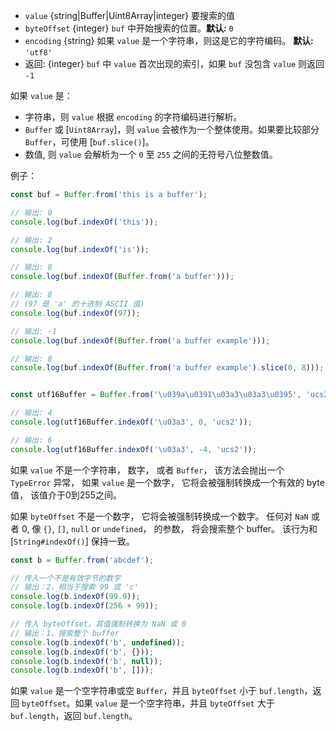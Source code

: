 <!-- YAML
added: v1.5.0
changes:
  - version: v8.0.0
    pr-url: https://github.com/nodejs/node/pull/10236
    description: The `value` can now be a `Uint8Array`.
  - version: v5.7.0, v4.4.0
    pr-url: https://github.com/nodejs/node/pull/4803
    description: When `encoding` is being passed, the `byteOffset` parameter
                 is no longer required.
-->

* `value` {string|Buffer|Uint8Array|integer} 要搜索的值
* `byteOffset` {integer} `buf` 中开始搜索的位置。**默认:** `0`
* `encoding` {string} 如果 `value` 是一个字符串，则这是它的字符编码。
  **默认:** `'utf8'`
* 返回: {integer} `buf` 中 `value` 首次出现的索引，如果 `buf` 没包含 `value` 则返回 `-1`

如果 `value` 是：

  * 字符串，则 `value` 根据 `encoding` 的字符编码进行解析。
  * `Buffer` 或 [`Uint8Array`]，则 `value` 会被作为一个整体使用。如果要比较部分 `Buffer`，可使用 [`buf.slice()`]。
  * 数值, 则 `value` 会解析为一个 `0` 至 `255` 之间的无符号八位整数值。

例子：

```js
const buf = Buffer.from('this is a buffer');

// 输出: 0
console.log(buf.indexOf('this'));

// 输出: 2
console.log(buf.indexOf('is'));

// 输出: 8
console.log(buf.indexOf(Buffer.from('a buffer')));

// 输出: 8
// (97 是 'a' 的十进制 ASCII 值)
console.log(buf.indexOf(97));

// 输出: -1
console.log(buf.indexOf(Buffer.from('a buffer example')));

// 输出: 8
console.log(buf.indexOf(Buffer.from('a buffer example').slice(0, 8)));


const utf16Buffer = Buffer.from('\u039a\u0391\u03a3\u03a3\u0395', 'ucs2');

// 输出: 4
console.log(utf16Buffer.indexOf('\u03a3', 0, 'ucs2'));

// 输出: 6
console.log(utf16Buffer.indexOf('\u03a3', -4, 'ucs2'));
```

如果 `value` 不是一个字符串， 数字， 或者 `Buffer`， 该方法会抛出一个
`TypeError` 异常， 如果 `value` 是一个数字， 它将会被强制转换成一个有效的 byte 值，
该值介于0到255之间。

如果 `byteOffset` 不是一个数字， 它将会被强制转换成一个数字。  任何对 `NaN` 或者 0, 像 `{}`, `[]`, `null` or `undefined`，
的参数， 将会搜索整个 buffer。 该行为和 [`String#indexOf()`] 保持一致。

```js
const b = Buffer.from('abcdef');

// 传入一个不是有效字节的数字
// 输出：2，相当于搜索 99 或 'c'
console.log(b.indexOf(99.9));
console.log(b.indexOf(256 + 99));

// 传入 byteOffset，其值强制转换为 NaN 或 0
// 输出：1，搜索整个 buffer
console.log(b.indexOf('b', undefined));
console.log(b.indexOf('b', {}));
console.log(b.indexOf('b', null));
console.log(b.indexOf('b', []));
```

如果 `value` 是一个空字符串或空 `Buffer`，并且 `byteOffset` 小于 `buf.length`，返回 `byteOffset`。如果 `value` 是一个空字符串，并且 `byteOffset` 大于 `buf.length`，返回 `buf.length`。
